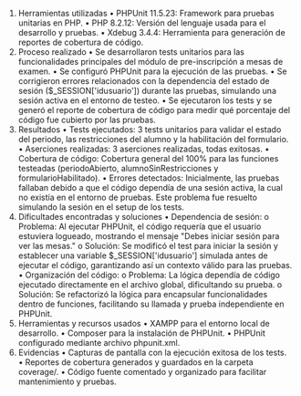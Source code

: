 1. Herramientas utilizadas
•	PHPUnit 11.5.23: Framework para pruebas unitarias en PHP.
•	PHP 8.2.12: Versión del lenguaje usada para el desarrollo y pruebas.
•	Xdebug 3.4.4: Herramienta para generación de reportes de cobertura de código.
2. Proceso realizado
•	Se desarrollaron tests unitarios para las funcionalidades principales del módulo de pre-inscripción a mesas de examen.
•	Se configuró PHPUnit para la ejecución de las pruebas.
•	Se corrigieron errores relacionados con la dependencia del estado de sesión ($_SESSION['idusuario']) durante las pruebas, simulando una sesión activa en el entorno de testeo.
•	Se ejecutaron los tests y se generó el reporte de cobertura de código para medir qué porcentaje del código fue cubierto por las pruebas.
3. Resultados
•	Tests ejecutados: 3 tests unitarios para validar el estado del periodo, las restricciones del alumno y la habilitación del formulario.
•	Aserciones realizadas: 3 aserciones realizadas, todas exitosas.
•	Cobertura de código: Cobertura general del 100% para las funciones testeadas (periodoAbierto, alumnoSinRestricciones y formularioHabilitado).
•	Errores detectados: Inicialmente, las pruebas fallaban debido a que el código dependía de una sesión activa, la cual no existía en el entorno de pruebas. Este problema fue resuelto simulando la sesión en el setup de los tests.
4. Dificultades encontradas y soluciones
•	Dependencia de sesión:
o	Problema: Al ejecutar PHPUnit, el código requería que el usuario estuviera logueado, mostrando el mensaje "Debes iniciar sesión para ver las mesas."
o	Solución: Se modificó el test para iniciar la sesión y establecer una variable $_SESSION['idusuario'] simulada antes de ejecutar el código, garantizando así un contexto válido para las pruebas.
•	Organización del código:
o	Problema: La lógica dependía de código ejecutado directamente en el archivo global, dificultando su prueba.
o	Solución: Se refactorizó la lógica para encapsular funcionalidades dentro de funciones, facilitando su llamada y prueba independiente en PHPUnit.
5. Herramientas y recursos usados
•	XAMPP para el entorno local de desarrollo.
•	Composer para la instalación de PHPUnit.
•	PHPUnit configurado mediante archivo phpunit.xml.
6. Evidencias
•	Capturas de pantalla con la ejecución exitosa de los tests.
•	Reportes de cobertura generados y guardados en la carpeta coverage/.
•	Código fuente comentado y organizado para facilitar mantenimiento y pruebas.
